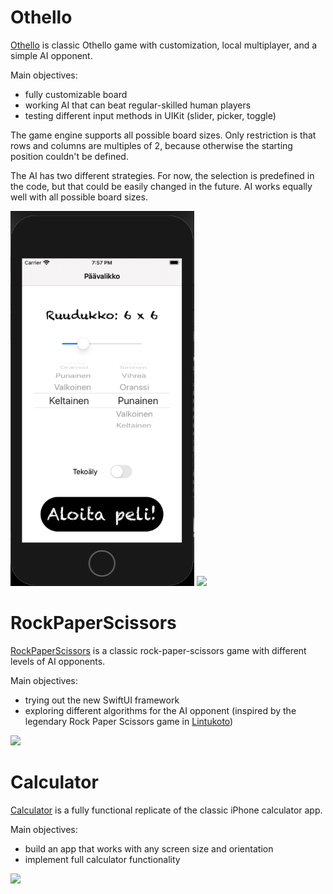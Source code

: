 # Othello

[Othello](https://github.com/KrohnicDev/Othello) is classic Othello game with customization, local multiplayer, and a simple AI opponent.

Main objectives:
- fully customizable board
- working AI that can beat regular-skilled human players
- testing different input methods in UIKit (slider, picker, toggle)

The game engine supports all possible board sizes. Only restriction is that rows and columns are multiples of 2, because otherwise the starting position couldn't be defined.

The AI has two different strategies. For now, the selection is predefined in the code, but that could be easily changed in the future. AI works equally well with all possible board sizes.

<img src="othello.png" height="600"> <img src="othello.gif" height="600">

# RockPaperScissors
[RockPaperScissors](https://github.com/KrohnicDev/RockPaperScissors) is a classic rock-paper-scissors game with different levels of AI opponents. 

Main objectives:
- trying out the new SwiftUI framework
- exploring different algorithms for the AI opponent (inspired by the legendary Rock Paper Scissors game in [Lintukoto](http://www.lintukoto.net/viihde/kps/index.php?valinta=3))

<img src="rockpaperscissors.gif" width="400">

# Calculator

[Calculator](https://github.com/KrohnicDev/Calculator) is a fully functional replicate of the classic iPhone calculator app. 

Main objectives:
- build an app that works with any screen size and orientation
- implement full calculator functionality

<img src="calculator.gif" width="400">
